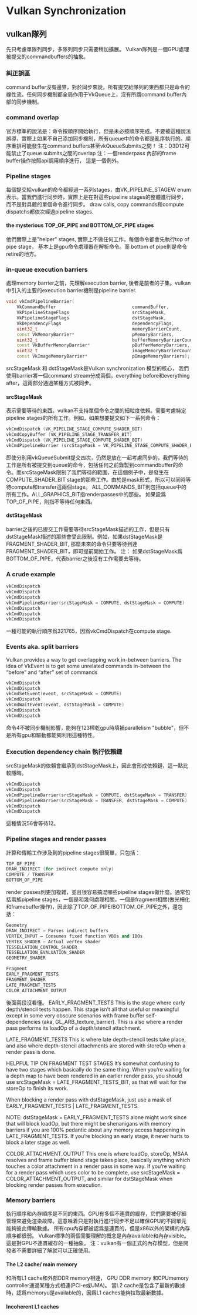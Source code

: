 # Vulkan Synchronization

## vulkan隊列
先只考慮單隊列同步，多隊列同步只需要稍加擴展。
Vulkan隊列是一個GPU處理被提交的commandbuffers的抽象。

### 糾正誤區
command buffer沒有邊界，對於同步來說，所有提交給隊列的東西都只是命令的線性流。任何同步機制都全局作用于VkQueue上，沒有所謂command buffer內部的同步機制。

### command overlap
官方標準的說法是：命令按順序開始執行，但是未必按順序完成。不要被這種說法誤導，實際上如果不自己添加同步機制，所有queue中的命令都是亂序執行的。順序重排可能發生在command buffers甚至vkQueueSubmits之間！
注：D3D12可能禁止了queue submits之間的overlap
注：一個renderpass 內部的frame buffer操作按照api調用順序進行， 這是一個例外。

### Pipeline stages
每個提交給vulkan的命令都經過一系列stages，由VK_PIPELINE_STAGEW enum表示。當我們進行同步時，實際上是在對這些pipeline stages的整體進行同步，而不是對具體的單個命令進行同步。 draw calls, copy commands和compute dispatchs都依次經過pipeline stages.

#### the mysterious TOP_OF_PIPE and BOTTOM_OF_PIPE stages
他們實際上是"helper" stages, 實際上不做任何工作。每個命令都會先執行top of pipe stage， 基本上是gpu命令處理器在解析命令。而 bottom of pipe則是命令retire的地方。

### in-queue execution barriers
處理memory barrier之前，先理解execution barrier, 後者是前者的子集。vulkan中引入的主要的execution barrier機制是pipeline barrier.

```c++
void vkCmdPipelineBarrier(
    VkCommandBuffer                             commandBuffer,
    VkPipelineStageFlags                        srcStageMask,
    VkPipelineStageFlags                        dstStageMask,
    VkDependencyFlags                           dependencyFlags,
    uint32_t                                    memoryBarrierCount,
    const VkMemoryBarrier*                      pMemoryBarriers,
    uint32_t                                    bufferMemoryBarrierCount,
    const VkBufferMemoryBarrier*                pBufferMemoryBarriers,
    uint32_t                                    imageMemoryBarrierCount,
    const VkImageMemoryBarrier*                 pImageMemoryBarriers);
```
srcStageMask 和 dstStageMask是Vulkan synchronization 模型的核心， 我們使用barrier將一個command stream分成兩個，everything before和everything after，這兩部分通過某種方式被同步。

#### srcStageMask
表示需要等待的東西。vulkan不支持單個命令之間的細粒度依賴。需要考慮特定pipeline stages的所有工作。例如，如果想要提交如下一系列命令：
```c++
vkCmdDispatch (VK_PIPELINE_STAGE_COMPUTE_SHADER_BIT)
vkCmdCopyBuffer (VK_PIPELINE_STAGE_TRANSFER_BIT)
vkCmdDispatch (VK_PIPELINE_STAGE_COMPUTE_SHADER_BIT)
vkCmdPipelineBarrier (srcStageMask = VK_PIPELINE_STAGE_COMPUTE_SHADER_BIT)
```

即使分別用vkQueueSubmit提交四次，仍然是放在一起考慮同步的，我們等待的工作是所有被提交到queue的命令，包括任何之前錄製到commandbuffer的命令。而srcStageMask限制了我們等待的範圍，在這個例子中，是發生在COMPUTE_SHADER_BIT stage的那些工作。由於是mask形式，所以可以同時等待compute和transfer這兩個stage。
ALL_COMMANDS_BIT則包括queue中的所有工作。ALL_GRAPHICS_BIT指renderpasses中的那些。
如果設爲TOP_OF_PIPE，則指不等待任何東西。

#### dstStageMask
barrier之後的已提交工作需要等待srcStageMask描述的工作，但是只有dstStageMask描述的那些會受此限制。例如，如果dstStageMask是FRAGMENT_SHADER_BIT, 那麼未來的命令只要等待到達FRAGMENT_SHADER_BIT，即可提前開始工作。
注： 如果dstStageMask爲BOTTOM_OF_PIPE，代表barrier之後沒有工作需要去等待。

### A crude example
```c++
vkCmdDispatch
vkCmdDispatch
vkCmdDispatch
vkCmdPipelineBarrier(srcStageMask = COMPUTE, dstStageMask = COMPUTE)
vkCmdDispatch
vkCmdDispatch
vkCmdDispatch

```
一種可能的執行順序爲321765，因爲vkCmdDispatch在compute stage.

### Events aka. split barriers
Vulkan provides a way to get overlapping work in-between barriers. The idea of VkEvent is to get some unrelated commands in-between the “before” and “after” set of commands
```c++
vkCmdDispatch
vkCmdDispatch
vkCmdSetEvent(event, srcStageMask = COMPUTE)
vkCmdDispatch
vkCmdWaitEvent(event, dstStageMask = COMPUTE)
vkCmdDispatch
vkCmdDispatch
```
命令4不被同步機制影響，能夠在123榨乾gpu時填補parallelism "bubble"，但不是所有gpu和驅動都能夠利用這種特性。

### Execution dependency chain 執行依賴鏈
srcStageMask的依賴會繼承到dstStageMask上，因此會形成依賴鏈，這一點比較隱晦。
```c++
vkCmdDispatch
vkCmdDispatch
vkCmdPipelineBarrier(srcStageMask = COMPUTE, dstStageMask = TRANSFER)
vkCmdPipelineBarrier(srcStageMask = TRANSFER, dstStageMask = COMPUTE)
vkCmdDispatch
vkCmdDispatch
```
這種情況56會等待12。

### Pipeline stages and render passes
計算和傳輸工作涉及到的pipeline stages很簡單，只包括：
```c++
TOP_OF_PIPE
DRAW_INDIRECT (for indirect compute only)
COMPUTE / TRANSFER
BOTTOM_OF_PIPE
```
render passes則更加複雜，並且很容易搞混哪些pipeline stages做什麼。通常包括兩族pipeline stages，一個是和幾何處理相關，一個是fragment相關(做光柵化和framebuffer操作)，因此除了TOP_OF_PIPE/BOTTOM_OF_PIPE之外，還包括：

```c++
Geometry
DRAW_INDIRECT – Parses indirect buffers
VERTEX_INPUT – Consumes fixed function VBOs and IBOs
VERTEX_SHADER – Actual vertex shader
TESSELLATION_CONTROL_SHADER
TESSELLATION_EVALUATION_SHADER
GEOMETRY_SHADER

Fragment
EARLY_FRAGMENT_TESTS
FRAGMENT_SHADER
LATE_FRAGMENT_TESTS
COLOR_ATTACHMENT_OUTPUT
```
後面兩段沒看懂。
EARLY_FRAGMENT_TESTS
This is the stage where early depth/stencil tests happen. This stage isn’t all that useful or meaningful except in some very obscure scenarios with frame buffer self-dependencies (aka, GL_ARB_texture_barrier). This is also where a render pass performs its loadOp of a depth/stencil attachment.

LATE_FRAGMENT_TESTS
This is where late depth-stencil tests take place, and also where depth-stencil attachments are stored with storeOp when a render pass is done.

HELPFUL TIP ON FRAGMENT TEST STAGES
It’s somewhat confusing to have two stages which basically do the same thing. When you’re waiting for a depth map to have been rendered in an earlier render pass, you should use srcStageMask = LATE_FRAGMENT_TESTS_BIT, as that will wait for the storeOp to finish its work.

When blocking a render pass with dstStageMask, just use a mask of EARLY_FRAGMENT_TESTS | LATE_FRAGMENT_TESTS.

NOTE: dstStageMask = EARLY_FRAGMENT_TESTS alone might work since that will block loadOp, but there might be shenanigans with memory barriers if you are 100% pedantic about any memory access happening in LATE_FRAGMENT_TESTS. If you’re blocking an early stage, it never hurts to block a later stage as well.

COLOR_ATTACHMENT_OUTPUT
This one is where loadOp, storeOp, MSAA resolves and frame buffer blend stage takes place, basically anything which touches a color attachment in a render pass in some way. If you’re waiting for a render pass which uses color to be complete, use srcStageMask = COLOR_ATTACHMENT_OUTPUT, and similar for dstStageMask when blocking render passes from execution.

### Memory barriers
執行順序和內存順序是不同的東西。GPU有多個不連貫的緩存，它們需要被仔細管理來避免渲染故障。這意味着只是對執行進行同步不足以確保GPU的不同單元能夠彼此傳輸數據。
所有cpu內存都被認爲是連貫的，但是x86以外的架構的內存順序都很弱。
Vulkan標準的兩個需要理解的概念是內存available和內存visible。這是對GPU不連貫緩存的一種抽象。
注：vulkan有一個正式的內存模型，但是開發者不需要詳細了解就可以正確使用。

#### The L2 cache/ main memory
和所有L1 cache和外部DDR memory相連， GPU DDR memory 和CPUmemory controller通過某種方式相連(PCI-e或UMA)。
當L2 cache是包含了最新的數據時，認爲memoryu是available的，因爲L1 caches能夠拉取最新數據。

#### Incoherent L1 caches


